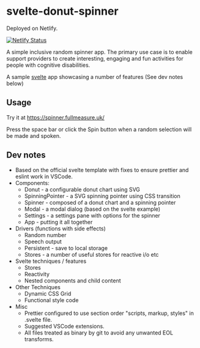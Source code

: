 # svelte-donut-spinner

Deployed on Netlify.

[![Netlify Status](https://api.netlify.com/api/v1/badges/6433aefa-5315-4b0b-913a-9796b6bc55d1/deploy-status)](https://app.netlify.com/sites/elegant-dubinsky-0761a9/deploys)

A simple inclusive random spinner app. The primary use case is to enable support providers to create interesting, engaging and fun activities for people with cognitive disabilities.

A sample [svelte](https://github.com/sveltejs/svelte) app showcasing a number of features (See dev notes below)

## Usage

Try it at https://spinner.fullmeasure.uk/

Press the space bar or click the Spin button when a random selection will be made and spoken.

## Dev notes

- Based on the official svelte template with fixes to ensure prettier and eslint work in VSCode.
- Components:
  - Donut - a configurable donut chart using SVG
  - SpinningPointer - a SVG spinning pointer using CSS transition
  - Spinner - composed of a donut chart and a spinning pointer
  - Modal - a modal dialog (based on the svelte example)
  - Settings - a settings pane with options for the spinner
  - App - putting it all together
- Drivers (functions with side effects)
  - Random number
  - Speech output
  - Persistent - save to local storage
  - Stores - a number of useful stores for reactive i/o etc
- Svelte techniques / features
  - Stores
  - Reactivity
  - Nested components and child content
- Other Techniques
  - Dynamic CSS Grid
  - Functional style code
- Misc
  - Prettier configured to use section order "scripts, markup, styles" in .svelte file.
  - Suggested VSCode extensions.
  - All files treated as binary by git to avoid any unwanted EOL transforms.
